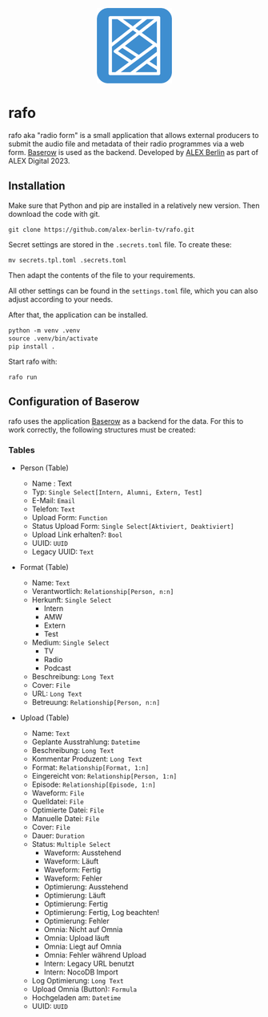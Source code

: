 <p align="center">
  <img src="misc/logo.svg" height="150"/>
</p>

# rafo

rafo aka "radio form" is a small application that allows external producers to submit the audio file and metadata of their radio programmes via a web form. [Baserow](https://baserow.io/) is used as the backend. Developed by [ALEX Berlin](https://www.alex-berlin.de/) as part of ALEX Digital 2023.

## Installation

Make sure that Python and pip are installed in a relatively new version. Then download the code with git.

```
git clone https://github.com/alex-berlin-tv/rafo.git
```

Secret settings are stored in the `.secrets.toml` file. To create these:

```
mv secrets.tpl.toml .secrets.toml
```

Then adapt the contents of the file to your requirements.

All other settings can be found in the `settings.toml` file, which you can also adjust according to your needs.

After that, the application can be installed.

```
python -m venv .venv
source .venv/bin/activate
pip install .
```

Start rafo with:

```
rafo run
```

## Configuration of Baserow

rafo uses the application [Baserow](https://baserow.io/) as a backend for the data. For this to work correctly, the following structures must be created:

### Tables

- Person (Table)
    - Name : Text
	- Typ: `Single Select[Intern, Alumni, Extern, Test]`
	- E-Mail: `Email`
	- Telefon: `Text`
	- Upload Form: `Function`
	- Status Upload Form: `Single Select[Aktiviert, Deaktiviert]`
	- Upload Link erhalten?: `Bool`
	- UUID: `UUID`
	- Legacy UUID: `Text`

- Format (Table)
	- Name: `Text`
	- Verantwortlich: `Relationship[Person, n:n]`
	- Herkunft: `Single Select`
        - Intern
        - AMW
        - Extern
        - Test
	- Medium: `Single Select`
        - TV
        - Radio
        - Podcast
	- Beschreibung: `Long Text`
	- Cover: `File`
	- URL: `Long Text`
	- Betreuung: `Relationship[Person, n:n]`
- Upload (Table)
	- Name: `Text`
	- Geplante Ausstrahlung: `Datetime`
	- Beschreibung: `Long Text`
	- Kommentar Produzent: `Long Text`
	- Format: `Relationship[Format, 1:n]`
	- Eingereicht von: `Relationship[Person, 1:n]`
	- Episode: `Relationship[Episode, 1:n]`
	- Waveform: `File`
	- Quelldatei: `File`
	- Optimierte Datei: `File`
	- Manuelle Datei: `File`
	- Cover: `File`
	- Dauer: `Duration`
    - Status: `Multiple Select`
        - Waveform: Ausstehend
        - Waveform: Läuft
        - Waveform: Fertig
        - Waveform: Fehler
        - Optimierung: Ausstehend
        - Optimierung: Läuft
        - Optimierung: Fertig
        - Optimierung: Fertig, Log beachten!
        - Optimierung: Fehler
        - Omnia: Nicht auf Omnia
        - Omnia: Upload läuft
        - Omnia: Liegt auf Omnia
        - Omnia: Fehler während Upload
        - Intern: Legacy URL benutzt
        - Intern: NocoDB Import
	- Log Optimierung: `Long Text`
	- Upload Omnia (Button): `Formula`
	- Hochgeladen am: `Datetime`
	- UUID: `UUID`